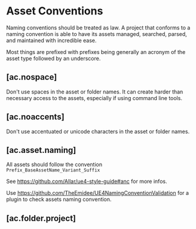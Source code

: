 # Asset Conventions

Naming conventions should be treated as law. A project that conforms to a naming convention is able to have its assets managed, searched, parsed, and maintained with incredible ease.

Most things are prefixed with prefixes being generally an acronym of the asset type followed by an underscore.

## [ac.nospace]

Don't use spaces in the asset or folder names. It can create harder than necessary access to the assets, especially if using command line tools.

## [ac.noaccents]

Don't use accentuated or unicode characters in the asset or folder names.

## [ac.asset.naming]

All assets should follow the convention `Prefix_BaseAssetName_Variant_Suffix`

See https://github.com/Allar/ue4-style-guide#anc for more infos.

Use https://github.com/TheEmidee/UE4NamingConventionValidation for a plugin to check assets naming convention.

## [ac.folder.project]


